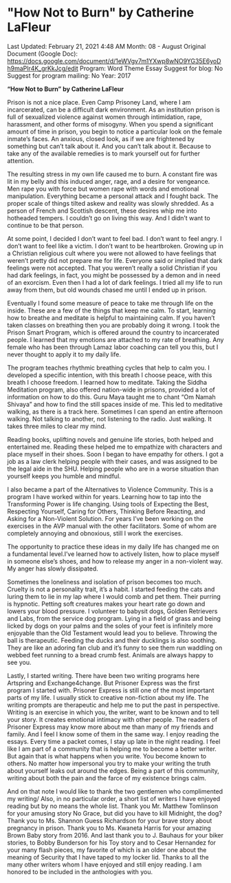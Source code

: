 # "How Not to Burn" by Catherine LaFleur

Last Updated: February 21, 2021 4:48 AM
Month: 08 - August
Original Document (Google Doc): https://docs.google.com/document/d/1eWVgv7m1YXwp8wNO9YG35E6yoDh9maPlr4K_grKkJcg/edit
Program: Word Theme Essay
Suggest for blog: No
Suggest for program mailing: No
Year: 2017

**“How Not to Burn” by Catherine LaFleur**

Prison is not a nice place. Even Camp Prisoney Land, where I am incarcerated, can be a difficult dark environment. As an institution prison is full of sexualized violence against women through intimidation, rape, harassment, and other forms of misogyny. When you spend a significant amount of time in prison, you begin to notice a particular look on the female inmate’s faces. An anxious, closed look, as if we are frightened by something but can’t talk about it. And you can’t talk about it. Because to take any of the available remedies is to mark yourself out for further attention.

The resulting stress in my own life caused me to burn. A constant fire was lit in my belly and this induced anger, rage, and a desire for vengeance. Men rape you with force but women rape with words and emotional manipulation. Everything became a personal attack and I fought back. The proper scale of things tilted askew and reality was slowly shredded. As a person of French and Scottish descent, these desires whip me into hotheaded tempers. I couldn’t go on living this way. And I didn’t want to continue to be that person.

At some point, I decided I don’t want to feel bad. I don’t want to feel angry. I don’t want to feel like a victim. I don’t want to be heartbroken. Growing up in a Christian religious cult where you were not allowed to have feelings that weren’t pretty did not prepare me for life. Everyone said or implied that dark feelings were not accepted. That you weren’t really a solid Christian if you had dark feelings, in fact, you might be possessed by a demon and in need of an exorcism. Even then I had a lot of dark feelings. I tried all my life to run away from them, but old wounds chased me until I ended up in prison.

Eventually I found some measure of peace to take me through life on the inside. These are a few of the things that keep me calm. To start, learning how to breathe and meditate is helpful to maintaining calm. If you haven’t taken classes on breathing then you are probably doing it wrong. I took the Prison Smart Program, which is offered around the country to incarcerated people. I learned that my emotions are attached to my rate of breathing. Any female who has been through Lamaz labor coaching can tell you this, but I never thought to apply it to my daily life.

The program teaches rhythmic breathing cycles that help to calm you. I developed a specific intention, with this breath I choose peace, with this breath I choose freedom. I learned how to meditate. Taking the Siddha Meditation program, also offered nation-wide in prisons, provided a lot of information on how to do this. Guru Maya taught me to chant “Om Namah Shivaya” and how to find the still spaces inside of me. This led to meditative walking, as there is a track here. Sometimes I can spend an entire afternoon walking. Not talking to another, not listening to the radio. Just walking. It takes three miles to clear my mind.

Reading books, uplifting novels and genuine life stories, both helped and entertained me. Reading these helped me to empathize with characters and place myself in their shoes. Soon I began to have empathy for others. I got a job as a law clerk helping people with their cases, and was assigned to be the legal aide in the SHU. Helping people who are in a worse situation than yourself keeps you humble and mindful.

I also became a part of the Alternatives to Violence Community. This is a program I have worked within for years. Learning how to tap into the Transforming Power is life changing. Using tools of Expecting the Best, Respecting Yourself, Caring for Others, Thinking Before Reacting, and Asking for a Non-Violent Solution. For years I’ve been working on the exercises in the AVP manual with the other facilitators. Some of whom are completely annoying and obnoxious, still I work the exercises.

The opportunity to practice these ideas in my daily life has changed me on a fundamental level.I’ve learned how to actively listen, how to place myself in someone else’s shoes, and how to release my anger in a non-violent way. My anger has slowly dissipated.

Sometimes the loneliness and isolation of prison becomes too much. Cruelty is not a personality trait, it’s a habit. I started feeding the cats and luring them to lie in my lap where I would comb and pet them. Their purring is hypnotic. Petting soft creatures makes your heart rate go down and lowers your blood pressure. I volunteer to babysit dogs, Golden Retrievers and Labs, from the service dog program. Lying in a field of grass and being licked by dogs on your palms and the soles of your feet is infinitely more enjoyable than the Old Testament would lead you to believe. Throwing the ball is therapeutic. Feeding the ducks and their ducklings is also soothing. They are like an adoring fan club and it’s funny to see them run waddling on webbed feet running to a bread crumb fest. Animals are always happy to see you.

Lastly, I started writing. There have been two writing programs here Artspring and Exchange4change. But Prisoner Express was the first program I started with. Prisoner Express is still one of the most important parts of my life. I usually stick to creative non-fiction about my life. The writing prompts are therapeutic and help me to put the past in perspective. Writing is an exercise in which you, the writer, want to be known and to tell your story. It creates emotional intimacy with other people. The readers of Prisoner Express may know more about me than many of my friends and family. And I feel I know some of them in the same way. I enjoy reading the essays. Every time a packet comes, I stay up late in the night reading. I feel like I am part of a community that is helping me to become a better writer. But again that is what happens when you write. You become known to others. No matter how impersonal you try to make your writing the truth about yourself leaks out around the edges. Being a part of this community, writing about both the pain and the farce of my existence brings calm.

And on that note I would like to thank the two gentlemen who complimented my writing/ Also, in no particular order, a short list of writers I have enjoyed reading but by no means the whole list. Thank you Mr. Matthew Tomlinson for your amusing story No Grace, but did you have to kill Midnight, the dog? Thank you to Ms. Shannon Guess Richardson for your brave story about pregnancy in prison. Thank you to Ms. Kwaneta Harris for your amazing Brown Baby story from 2016. And last thank you to J. Bauhaus for your biker stories, to Bobby Bunderson for his Toy story and to Cesar Hernandez for your many flash pieces, my favorite of which is an older one about the meaning of Security that I have taped to my locker lid. Thanks to all the many other writers whom I have enjoyed and still enjoy reading. I am honored to be included in the anthologies with you.